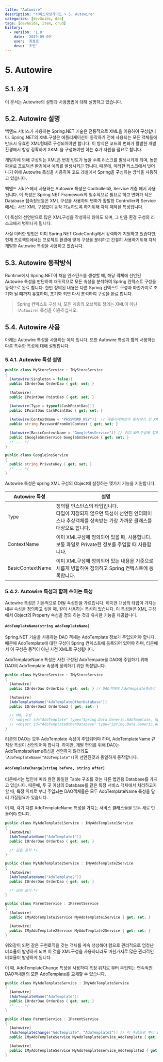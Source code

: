 ```yaml
---
title: "Autowire"
description: "서비스작성가이드 > 5. Autowire"
categories: [devGuide, dao]
tags: [devGuide, item, crud]
history:
  - version: '1.0'
    date: '2019-09-09'
    user: '최동호'
    desc: '초안'
---
```

# 5. Autowire

## 5.1. 소개
이 문서는 Autowire의 설명과 사용방법에 대해 설명하고 있습니다.

## 5.2. Autowire 설명
백엔드 서비스가 사용하는 Spring.NET 기술은 전통적으로 XML을 이용하여 구성합니다.
Spring.NET의 XML구성은 에플리케이션이 동작하기 전에 사용되는 모든 객체들에 반드시 유효한 XML형태로 구성되어야만 합니다.
이 방식은 코드의 변화가 활발한 개발환경에서 항상 정확하게 XKML을 구성해야만 하는 추가 자원을 필요로 합니다.

개발자에 의해 구성되는 XML은 변경 빈도가 높을 수록 리스크를 발생시키게 되며, 높은 확율로 프로덕션 환경에서 예외를 발생시키곤 합니다.
때문에, 이러한 리스크에서 벗어나기 위해 Autowire 특성을 사용하여 코드 레벨에서 Spring을 구성하는 방식을 사용하고 있습니다.

백앤드 서비스에서 사용하는 Autowire 특성은 Controller와, Service 계층 에서 사용됩니다.
이 특성은 Spring.NET Framework의 필수적으료 필요로 하고 변화가 적은 Database 접속정보등은 XML 구성을 사용하되 변화가 활발한 Controller와 Service에서는 사전 XML 구성없이 동작 가능하도록 하기위해 자체 제작된 특성입니다.

이 특성의 선언만으로 많은 XML구성을 작성하지 않아도 되며, 그 만큼 환경 구성의 리스크에서 벗어나게 됩니다.

사실 이러한 방법은 이미 Spring.NET CodeConfig에서 강력하게 지원하고 있습다만, 현재 프로젝트에서는 프로젝트 환경에 맞게 구성을 분리하고 간결히 사용하기위해 자체 개발한 Autowire 특성을 사용하고 있습니다.

## 5.3. Autowire 동작방식
Runtime에서 Spring.NET이 처음 인스턴스를 생성할 때, 해당 객체에 선언된 Autowire 특성을 판단하여 재귀적으로 모든 속성을 분석하여 Spring 컨텍스트 구성을 동적으로 완료 합니다.
한번 정의된 내용은 다른 Spring 컨텍스트 구성과 마찬가지로 초기화 될 때까지 유효하며, 초기화 되면 다시 분석하여 구성을 완료 합니다.

> Spring 컨텍스트 구성 시, 모든 계층의 오브젝트 정의는 XML이 아닌 `[Autowire]` 특성을 이용하십시오.

## 5.4. Autowire 사용
아래는 Autowire 특성을 사용하는 예제 입니다. 또한 Autowire 특성과 함께 사용하는 다른 특수한 특성에 대해 설명합니다.

### 5.4.1. Autowire 특성 설명
```cs
public class MyStoreService : IMyStoreService
{
  [Autowire(Singleton = false)]
  public IOrderDao OrderDao { get; set; }

  [Autowire]
  public IPointDao PointDao { get; set; }
  
  [Autowire(Type = typeof(CashPointDao))]
  public IPointDao CashPointDao { get; set; }

  [Autowire(ContextName = "PASSWORD_KEY")]  // 에플리케이션이 동작하기 전 XML 구성에 PASSWORD_KEY 가 정의되어 있어야 한다.
  public string PasswordFromXmlContext { get; set; }

  [Autowire(BasicContextName = "GoogleSnsService")] // 이미 XML구성에 정의되어 있는 내용으로 병합합니다. <object id="GoogleSnsService" ...><property name="PrivateKey" value="privateKey..." />
  public IGoogleSnsService GoogleSnsService { get; set; }
  /* ... */
}

public class GoogleSnsService
{
  public string PrivateKey { get; set; }
  /* ... */
}
```

Autowire 특성은 spring XML 구성의 Object에 설정하는 몇가지 기능을 지원합니다.

| Autowire 특성 | 설명 |
| --- | --- |
| Type | 정의될 인스턴스의 타입입니다.<br>타입이 지정되지 않으면 특성이 선언된 인터페이스나 추상객체를 상속받는 가장 가까운 클래스를 대상으로 합니다. |
| ContextName | 이미 XML구성에 정의되어 있을 때, 사용합니다. 보통 파일로 Private한 정보를 주입할 때 사용합니다. |
| BasicContextName | 이미 XML구성에 정의되어 있는 내용을 기준으로 새롭게 병합하여 정의하고 Spring 컨텍스트에 등록합니다. |

### 5.4.2. Autowire 특성과 함께 쓰이는 특성
Autowire 특성은 기본적으로 DI될 속성만을 가르킵니다.
하지만 대상의 타입이 가지는 내부 속성을 정의하고 싶을 때, 같이 사용하는 특성이 있습니다.
이 특성들은 XML 구성에서 Object의 Property 속성을 정의 하는 것과 유사한 기능을 제공합니다.

#### `AdoTemplateName(string adoTemplateName)`
Spring.NET 기술을 사용하는 DAO 객체는 AdoTemplate 정보가 주입되어야 합니다.
때문에 AdoTemplate에 대한 구성이 Spring 컨텍스트에 등록되어 있어야 하며, 티쿤에서 이 구성은 동적이 아닌 사전 XML로 구성됩니다.

AdoTemplateName 특성은 사전 구성된 AdoTempate을 DAO에 주입하기 위해 DAO의 AdoTemplate 속성의 정의하기 위한 특성입니다.

```cs
public class MyStoreService : IMyStoreService
{
  [Autowire]
  public IOrderDao OrderDao { get; set; } // DAO객체에 AdoTemplate특성이 선언되어 있지 않으면 기본 생성자로 선언된것으로 판단하며 XML 구성에 AdoTemplate 이름으로 등록된 AdoTemplate 정의를 사용합니다.

  [Autowire]
  [AdoTemplateName("AdoTemplateOtherDatabase")]
  public IOrderDao2 OrderDao2 { get; set; }

  // XML 구성
  // <object id="AdoTemplate" type="Spring.Data.Generic.AdoTemplate, Spring.Data"> ... </object>
  // <object id="AdoTemplateOtherDatabase" type="Spring.Data.Generic.AdoTemplate, Spring.Data"> ... </object>
}
```

티쿤의 DAO는 모두 AdoTemplate 속성이 주입되어야 하며, AdoTemplateName 규칙상 특성이 선언되어야 합니다.
하지만, 개발 편의를 위해 DAO는 AdoTemplateName특성을 선언하지 않더라도 `[AdoTemplateName("AdoTemplate")]`이 선언된것과 동일하게 동작합니다.

#### `AdoTemplateChange(string before, string after)`
티쿤에서는 법인에 따라 완전 동일한 Table 구조를 갖는 다른 법인용 Database를 가지고 있습니다.
때문에, 두 곳 이상의 Database를 같은 특정 서비스 객체에서 처리하고자 할 때, 특정 위치로 부터 주입되는 DAO객체들은 모두 AdoTemplateName 특성을 달리 가질필요가 있습니다.

이 때, 각기 다른 AdoTemplateName 특성을 가지는 서비스 클래스들을 모두 새로 만들어야 합니다.

```cs
public class MyAdoTemplate1Service : IMyAdoTemplate1Service
{
  [Autowire]
  [AdoTemplateName("AdoTemplate1")]
  public IOrderDao OrderDao { get; set; }

  /* 같은 로직 */
}

public class MyAdoTemplate2Service : IMyAdoTemplate2Service
{
  [Autowire]
  [AdoTemplateName("AdoTemplate2")]
  public IOrderDao OrderDao { get; set; }

  /* 같은 로직 */
}

public class ParentService : IParentService
{
  [Autowire]
  public IMyAdoTemplate1Service MyAdoTemplate1Service { get; set; }

  [Autowire]
  public IMyAdoTemplate2Service MyAdoTemplate2Service { get; set; }
}
```
위와같이 되면 같은 구현로직을 갖는 객체를 계속 생성해야 함으로 관리적으로 엄청난 비효율이 발생하게 되며 이 것을 XML구성을 사용하더라도 마찬가지로 많은 관리적인 비효율이 발생하게 됩니다.

이 때, AdoTemplateChange 특성을 사용하여 특정 위치로 부터 주입되는 연속적인 DAO객체들의 모든 AdoTemplate를 교체할 수 있습니다.

```cs
public class MyAdoTemplateService : IMyAdoTemplateService
{
  [Autowire]
  [AdoTemplateName("AdoTemplate")]
  public IOrderDao OrderDao { get; set; }
  /* ... */
}

public class ParentService : IParentService
{
  [Autowire]
  [AdoTemplateChange("AdoTemplate", "AdoTemplate2")] // 이 속성으로 부터 전파되어 정의되는 모든 DAO들은 'AdoTemplate' 이름으로 정의하려 한다면 이를 취소하고 AdoTemplate2로 정의한다
  public IMyAdoTemplateService MyAdoTemplateService_AdoTemplate { get; set; }

  [Autowire]
  public IMyAdoTemplateService MyAdoTemplateService_AdoTemplate2 { get; set; }
}
```